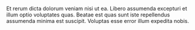 Et rerum dicta dolorum veniam nisi ut ea. Libero assumenda excepturi et illum optio voluptates quas. Beatae est quas sunt iste repellendus assumenda minima est suscipit. Voluptas esse error illum expedita nobis.